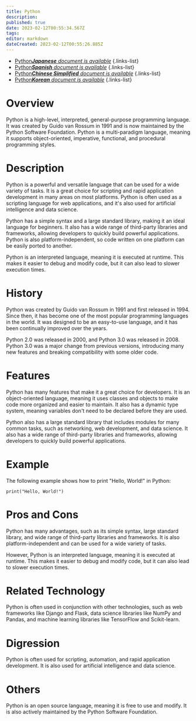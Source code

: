 ```yaml
---
title: Python
description: 
published: true
date: 2023-02-12T00:55:34.567Z
tags: 
editor: markdown
dateCreated: 2023-02-12T00:55:26.885Z
---
```


- [Python***Japanese** document is available*](/ja/Knowledge-base/Dictionary/python)
{.links-list}
- [Python***Spanish** document is available*](/es/Knowledge-base/Dictionary/python)
{.links-list}
- [Python***Chinese Simplified** document is available*](/zh/Knowledge-base/Dictionary/python)
{.links-list}
- [Python***Korean** document is available*](/ko/Knowledge-base/Dictionary/python)
{.links-list}


# Overview
Python is a high-level, interpreted, general-purpose programming language. It was created by Guido van Rossum in 1991 and is now maintained by the Python Software Foundation. Python is a multi-paradigm language, meaning it supports object-oriented, imperative, functional, and procedural programming styles.

# Description
Python is a powerful and versatile language that can be used for a wide variety of tasks. It is a great choice for scripting and rapid application development in many areas on most platforms. Python is often used as a scripting language for web applications, and it's also used for artificial intelligence and data science.

Python has a simple syntax and a large standard library, making it an ideal language for beginners. It also has a wide range of third-party libraries and frameworks, allowing developers to quickly build powerful applications. Python is also platform-independent, so code written on one platform can be easily ported to another.

Python is an interpreted language, meaning it is executed at runtime. This makes it easier to debug and modify code, but it can also lead to slower execution times.

# History
Python was created by Guido van Rossum in 1991 and first released in 1994. Since then, it has become one of the most popular programming languages in the world. It was designed to be an easy-to-use language, and it has been continually improved over the years.

Python 2.0 was released in 2000, and Python 3.0 was released in 2008. Python 3.0 was a major change from previous versions, introducing many new features and breaking compatibility with some older code.

# Features
Python has many features that make it a great choice for developers. It is an object-oriented language, meaning it uses classes and objects to make code more organized and easier to maintain. It also has a dynamic type system, meaning variables don't need to be declared before they are used.

Python also has a large standard library that includes modules for many common tasks, such as networking, web development, and data science. It also has a wide range of third-party libraries and frameworks, allowing developers to quickly build powerful applications.

# Example
The following example shows how to print "Hello, World!" in Python:

```
print("Hello, World!")
```

# Pros and Cons
Python has many advantages, such as its simple syntax, large standard library, and wide range of third-party libraries and frameworks. It is also platform-independent and can be used for a wide variety of tasks.

However, Python is an interpreted language, meaning it is executed at runtime. This makes it easier to debug and modify code, but it can also lead to slower execution times.

# Related Technology
Python is often used in conjunction with other technologies, such as web frameworks like Django and Flask, data science libraries like NumPy and Pandas, and machine learning libraries like TensorFlow and Scikit-learn.

# Digression
Python is often used for scripting, automation, and rapid application development. It is also used for artificial intelligence and data science.

# Others
Python is an open source language, meaning it is free to use and modify. It is also actively maintained by the Python Software Foundation.
